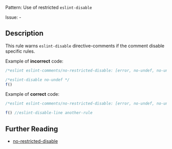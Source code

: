 Pattern: Use of restricted `eslint-disable`

Issue: -

## Description

This rule warns `eslint-disable` directive-comments if the comment disable specific rules.

Example of **incorrect** code:

```js
/*eslint eslint-comments/no-restricted-disable: [error, no-undef, no-unused-vars]*/

/*eslint-disable no-undef */
f()
```

Example of **correct** code:

```js
/*eslint eslint-comments/no-restricted-disable: [error, no-undef, no-unused-vars]*/

f() //eslint-disable-line another-rule
```

## Further Reading

* [no-restricted-disable](https://mysticatea.github.io/eslint-plugin-eslint-comments/rules/no-restricted-disable.html)